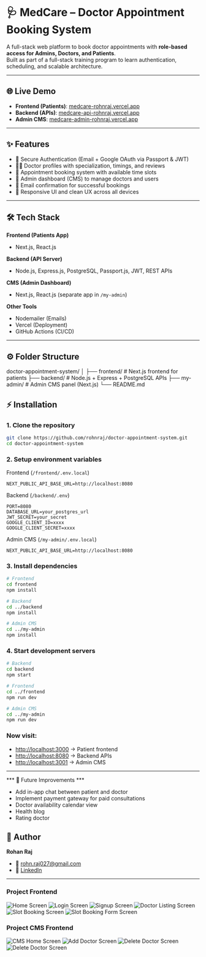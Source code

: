 # 🩺 MedCare – Doctor Appointment Booking System

A full-stack web platform to book doctor appointments with **role-based access for Admins, Doctors, and Patients**.  
Built as part of a full-stack training program to learn authentication, scheduling, and scalable architecture.

---

## 🌐 Live Demo

- **Frontend (Patients)**: [medcare-rohnraj.vercel.app](https://doctor-appointment-system-q8td.vercel.app/)
- **Backend (APIs)**: [medcare-api-rohnraj.vercel.app](https://doctor-appointment-system-tux3.vercel.app/)
- **Admin CMS**: [medcare-admin-rohnraj.vercel.app](https://doctor-appointment-system-ingv.vercel.app/home)

---

## ✨ Features

- 🔐 Secure Authentication (Email + Google OAuth via Passport & JWT)
- 🧑‍⚕️ Doctor profiles with specialization, timings, and reviews
- 📅 Appointment booking system with available time slots
- 📝 Admin dashboard (CMS) to manage doctors and users
- 📩 Email confirmation for successful bookings
- 📱 Responsive UI and clean UX across all devices

---

## 🛠 Tech Stack

**Frontend (Patients App)**  
- Next.js, React.js

**Backend (API Server)**  
- Node.js, Express.js, PostgreSQL, Passport.js, JWT, REST APIs

**CMS (Admin Dashboard)**  
- Next.js, React.js (separate app in `/my-admin`)

**Other Tools**  
- Nodemailer (Emails)
- Vercel (Deployment)
- GitHub Actions (CI/CD)

---

## ⚙️ Folder Structure

doctor-appointment-system/
│
├── frontend/ # Next.js frontend for patients
├── backend/ # Node.js + Express + PostgreSQL APIs
├── my-admin/ # Admin CMS panel (Next.js)
└── README.md

## ⚡ Installation

### 1. Clone the repository
```bash
git clone https://github.com/rohnraj/doctor-appointment-system.git
cd doctor-appointment-system
```

### 2. Setup environment variables

Frontend (`/frontend/.env.local`)
```
NEXT_PUBLIC_API_BASE_URL=http://localhost:8080
```

Backend (`/backend/.env`)
```
PORT=8080
DATABASE_URL=your_postgres_url
JWT_SECRET=your_secret
GOOGLE_CLIENT_ID=xxxx
GOOGLE_CLIENT_SECRET=xxxx
```

Admin CMS (`/my-admin/.env.local`)
```
NEXT_PUBLIC_API_BASE_URL=http://localhost:8080
```

### 3. Install dependencies
```bash
# Frontend
cd frontend
npm install

# Backend
cd ../backend
npm install

# Admin CMS
cd ../my-admin
npm install
```

### 4. Start development servers
```bash
# Backend
cd backend
npm start

# Frontend
cd ../frontend
npm run dev

# Admin CMS
cd ../my-admin
npm run dev
```

### Now visit:

- [http://localhost:3000](http://localhost:3000) → Patient frontend
- [http://localhost:8080](http://localhost:8080) → Backend APIs
- [http://localhost:3001](http://localhost:3001) → Admin CMS

---

*** 🚀 Future Improvements ***

- Add in-app chat between patient and doctor
- Implement payment gateway for paid consultations
- Doctor availability calendar view
- Health blog
- Rating doctor

## 👤 Author

**Rohan Raj**

- 📧 [rohn.raj027@gmail.com](https://mail.google.com/mail/u/0/#inbox?compose=new)
- 💼 [LinkedIn](https://www.linkedin.com/in/rohan-raj-%F0%9F%91%8B-54a1601ab/)
---

### Project Frontend
![Home Screen](./my-app/public/assets/first.png)
![Login Screen](./my-app/public/assets/second.png)
![Signup Screen](./my-app/public/assets/third.png)
![Doctor Listing Screen](./my-app/public/assets/fourth.png)
![Slot Booking Screen](./my-app/public/assets/fiveth.png)
![Slot Booking Form Screen](./my-app/public/assets/sixth.png)

### Project CMS Frontend
![CMS Home Screen](./my-app/public/assets/first1.png)
![Add Doctor Screen](./my-app/public/assets/second1.png)
![Delete Doctor Screen](./my-app/public/assets/forth1.png)
![Delete Doctor Screen](./my-app/public/assets/fiveth1.png)